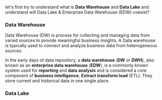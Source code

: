 
let's first try to understand what is **Data Warehouse** and **Data Lake** and understand will Data Lake & Enterprise Data Warehouse (EDW) coexist?

### Data Warehouse
Data Warehouse (DW) is process for collecting and managing data from varied sources to provide meaningful business insights. A Data warehouse is typically used to connect and analyze business data from heterogeneous sources.

In the early days of data repository, a **data warehouse** (**DW** or **DWH**), also known as an **enterprise data  warehouse** (**EDW**), is a commonly known system used for **reporting** and **data analysis** and is considered a core component of **business intelligence**, **Extract transform load** (ETL). They store current and historical data in one single place.

### Data Lake


<!--stackedit_data:
eyJoaXN0b3J5IjpbLTE1ODY3NDE3NDEsLTIwNTM3NTQ2MjcsLT
gwNDU1OTExNiw1OTg1ODA5MTYsLTYwMzIwNDk0MywzMDkxOTQw
MjMsOTY5MjY2NzQ0LDE4Mzc3NDQ3ODAsLTE3NzIyMjU3MDQsLT
E2OTQwODI1NiwtMTYyMDY2NzMyNCwtMjAyNjc5NTcxMywtMTY4
OTkwODk1Miw0ODI3NjMyMCwxMTgxMzE2NDEsLTE5MjcyNTc4Nz
AsMTYxMTEwNDEwNSwtMTE0MzE3NjA2NiwxNzUyMzMwOTU1LC0x
MzQ4NDg0ODQ5XX0=
-->